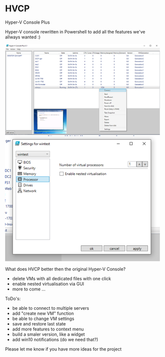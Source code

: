 # HVCP
Hyper-V Console Plus

Hyper-V console rewritten in Powershell to add all the features we've allways wanted :)

![HVCP Gui](https://github.com/psott/HVCP/blob/master/assets/HVCP.png)
![VM settings](https://github.com/psott/HVCP/blob/master/assets/VMSettings.png)

What does HVCP better then the original Hyper-V Console?
- delete VMs with all dedicated files with one click
- enable nested virtualisation via GUI
- more to come ...

ToDo's:
- be able to connect to multiple servers
- add "create new VM" function
- be able to change VM settings
- save and restore last state
- add more features to context menu
- build a smaler version, like a widget
- add win10 notifications (do we need that?)

Please let me know if you have more ideas for the project
